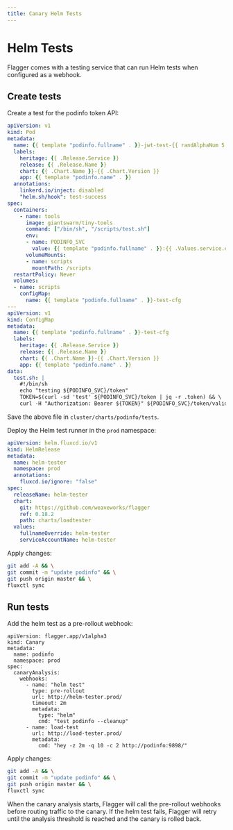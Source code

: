 ```yaml
---
title: Canary Helm Tests
---
```


# Helm Tests

Flagger comes with a testing service that can run Helm tests when configured as a webhook.

## Create tests

Create a test for the podinfo token API:

```yaml
apiVersion: v1
kind: Pod
metadata:
  name: {{ template "podinfo.fullname" . }}-jwt-test-{{ randAlphaNum 5 | lower }}
  labels:
    heritage: {{ .Release.Service }}
    release: {{ .Release.Name }}
    chart: {{ .Chart.Name }}-{{ .Chart.Version }}
    app: {{ template "podinfo.name" . }}
  annotations:
    linkerd.io/inject: disabled
    "helm.sh/hook": test-success
spec:
  containers:
    - name: tools
      image: giantswarm/tiny-tools
      command: ["/bin/sh", "/scripts/test.sh"]
      env:
      - name: PODINFO_SVC
        value: {{ template "podinfo.fullname" . }}:{{ .Values.service.externalPort }}
      volumeMounts:
      - name: scripts
        mountPath: /scripts
  restartPolicy: Never
  volumes:
  - name: scripts
    configMap:
      name: {{ template "podinfo.fullname" . }}-test-cfg
---
apiVersion: v1
kind: ConfigMap
metadata:
  name: {{ template "podinfo.fullname" . }}-test-cfg
  labels:
    heritage: {{ .Release.Service }}
    release: {{ .Release.Name }}
    chart: {{ .Chart.Name }}-{{ .Chart.Version }}
    app: {{ template "podinfo.name" . }}
data:
  test.sh: |
    #!/bin/sh
    echo "testing ${PODINFO_SVC}/token"
    TOKEN=$(curl -sd 'test' ${PODINFO_SVC}/token | jq -r .token) && \
    curl -H "Authorization: Bearer ${TOKEN}" ${PODINFO_SVC}/token/validate | grep test
```

Save the above file in `cluster/charts/podinfo/tests`.

Deploy the Helm test runner in the `prod` namespace:

```yaml
apiVersion: helm.fluxcd.io/v1
kind: HelmRelease
metadata:
  name: helm-tester
  namespace: prod
  annotations:
    fluxcd.io/ignore: "false"
spec:
  releaseName: helm-tester
  chart:
    git: https://github.com/weaveworks/flagger
    ref: 0.18.2
    path: charts/loadtester
  values:
    fullnameOverride: helm-tester
    serviceAccountName: helm-tester
```

Apply changes:

```sh
git add -A && \
git commit -m "update podinfo" && \
git push origin master && \
fluxctl sync
```

## Run tests

Add the helm test as a pre-rollout webhook:

```yaml{9,10,11,12,13,14,15}
apiVersion: flagger.app/v1alpha3
kind: Canary
metadata:
  name: podinfo
  namespace: prod
spec:
  canaryAnalysis:
    webhooks:
      - name: "helm test"
        type: pre-rollout
        url: http://helm-tester.prod/
        timeout: 2m
        metadata:
          type: "helm"
          cmd: "test podinfo --cleanup"
      - name: load-test
        url: http://load-tester.prod/
        metadata:
          cmd: "hey -z 2m -q 10 -c 2 http://podinfo:9898/"
```

Apply changes:

```sh
git add -A && \
git commit -m "update podinfo" && \
git push origin master && \
fluxctl sync
```

When the canary analysis starts, Flagger will call the pre-rollout webhooks before routing traffic to the canary.
If the helm test fails, Flagger will retry until the analysis threshold is reached and the canary is rolled back.

